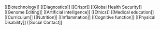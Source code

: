 [[Biotechnology]]
[[Diagnostics]]
[[Crispr]]
[[Global Health Security]]
[[Genome Editing]]
[[Artificial intelligence]]
[[Ethics]]
[[Medical education]]
[[Curriculum]]
[[Nutrition]]
[[Inflammation]]
[[Cognitive function]]
[[Physical Disability]]
[[Social Contact]]
